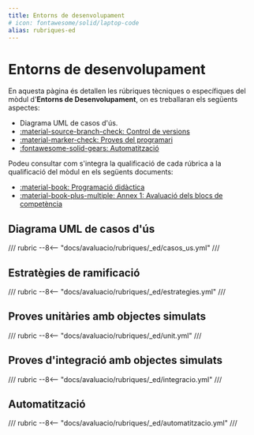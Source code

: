 ```yaml
---
title: Entorns de desenvolupament
# icon: fontawesome/solid/laptop-code
alias: rubriques-ed
---
```

# Entorns de desenvolupament

En aquesta pàgina és detallen les rúbriques tècniques o específiques del mòdul d'__Entorns de Desenvolupament__,
on es treballaran els següents aspectes:

- Diagrama UML de casos d'ús.
- [:material-source-branch-check: Control de versions][control-versions]
- [:material-marker-check: Proves del programari][proves]
- [:fontawesome-solid-gears: Automatització][automatitzacio]

[control-versions]: ../../gestio/control_versions.md
[proves]: ../../implementacio/proves.md
[automatitzacio]: ../../implementacio/automatitzacio.md

Podeu consultar com s'integra la qualificació de cada rúbrica a la qualificació del mòdul
en els següents documents:

- [:material-book: Programació didàctica][didactica]
- [:material-book-plus-multiple: Annex 1: Avaluació dels blocs de competència][annex1]

[didactica]: https://joapuiib.github.io/daw-ed/programacio/daw1/programacio/
[annex1]: https://joapuiib.github.io/daw-ed/programacio/daw1/a1_avaluacio/

## Diagrama UML de casos d'ús
/// rubric
--8<-- "docs/avaluacio/rubriques/_ed/casos_us.yml"
///

## Estratègies de ramificació
/// rubric
--8<-- "docs/avaluacio/rubriques/_ed/estrategies.yml"
///

## Proves unitàries amb objectes simulats
/// rubric
--8<-- "docs/avaluacio/rubriques/_ed/unit.yml"
///

## Proves d'integració amb objectes simulats
/// rubric
--8<-- "docs/avaluacio/rubriques/_ed/integracio.yml"
///

## Automatització
/// rubric
--8<-- "docs/avaluacio/rubriques/_ed/automatitzacio.yml"
///
